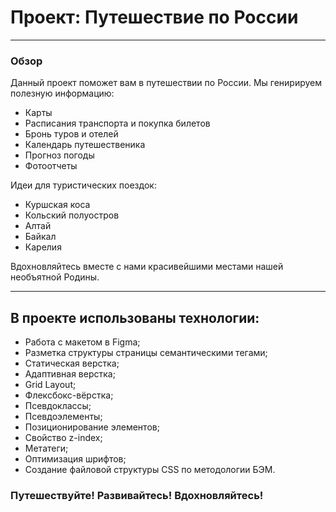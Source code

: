 # Проект: Путешествие по России

---

### Обзор
Данный проект поможет вам в путешествии по России.
Мы генирируем полезную информацию:

* Карты
* Расписания транспорта и покупка билетов
* Бронь туров и отелей
* Календарь путешественика
* Прогноз погоды
* Фотоотчеты

Идеи для туристических поездок:

* Куршская коса
* Кольский полуостров
* Алтай
* Байкал
* Карелия

Вдохновляйтесь вместе с нами красивейшими местами нашей необъятной Родины.

---

## В проекте использованы технологии:

* Работа с макетом в Figma;
* Разметка структуры страницы семантическими тегами;
* Статическая верстка;
* Адаптивная верстка;
* Grid Layout;
* Флексбокс-вёрстка;
* Псевдоклассы;
* Псевдоэлементы;
* Позиционирование элементов;
* Свойство z-index;
* Метатеги;
* Оптимизация шрифтов;
* Создание файловой структуры CSS по методологии БЭМ.

### Путешествуйте! Развивайтесь! Вдохновляйтесь! 